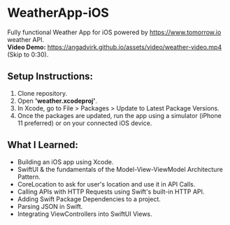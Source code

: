 # WeatherApp-iOS
Fully functional Weather App for iOS powered by https://www.tomorrow.io weather API. \
**Video Demo:** https://angadvirk.github.io/assets/video/weather-video.mp4 (Skip to 0:30).

## Setup Instructions:
1. Clone repository. 
2. Open **'weather.xcodeproj'**. 
3. In Xcode, go to File > Packages > Update to Latest Package Versions.
4. Once the packages are updated, run the app using a simulator (iPhone 11 preferred) or on your connected iOS device.

## What I Learned:
* Building an iOS app using Xcode.
* SwiftUI & the fundamentals of the Model-View-ViewModel Architecture Pattern. 
* CoreLocation to ask for user's location and use it in API Calls. 
* Calling APIs with HTTP Requests using Swift's built-in HTTP API. 
* Adding Swift Package Dependencies to a project. 
* Parsing JSON in Swift.
* Integrating ViewControllers into SwiftUI Views.

